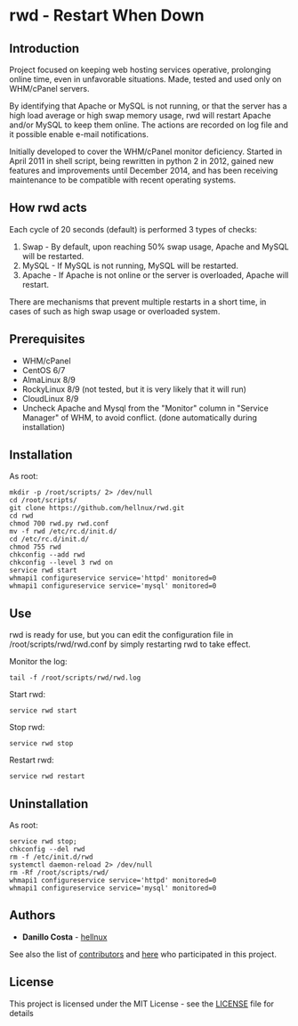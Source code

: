 # rwd - Restart When Down

## Introduction

Project focused on keeping web hosting services operative, prolonging online time, even in unfavorable situations. Made, tested and used only on WHM/cPanel servers.

By identifying that Apache or MySQL is not running, or that the server has a high load average or high swap memory usage, rwd will restart Apache and/or MySQL to keep them online. The actions are recorded on log file and it possible enable e-mail notifications.

Initially developed to cover the WHM/cPanel monitor deficiency. Started in April 2011 in shell script, being rewritten in python 2 in 2012, gained new features and improvements until December 2014, and has been receiving maintenance to be compatible with recent operating systems.

## How rwd acts

Each cycle of 20 seconds (default) is performed 3 types of checks:

1. Swap - By default, upon reaching 50% swap usage, Apache and MySQL will be restarted.
2. MySQL - If MySQL is not running, MySQL will be restarted.
3. Apache - If Apache is not online or the server is overloaded, Apache will restart.

There are mechanisms that prevent multiple restarts in a short time, in cases of such as high swap usage or overloaded system.

## Prerequisites

- WHM/cPanel
- CentOS 6/7
- AlmaLinux 8/9
- RockyLinux 8/9 (not tested, but it is very likely that it will run)
- CloudLinux 8/9
- Uncheck Apache and Mysql from the "Monitor" column in "Service Manager" of WHM, to avoid conflict. (done automatically during installation)
  
## Installation

As root:

```
mkdir -p /root/scripts/ 2> /dev/null
cd /root/scripts/
git clone https://github.com/hellnux/rwd.git
cd rwd
chmod 700 rwd.py rwd.conf
mv -f rwd /etc/rc.d/init.d/
cd /etc/rc.d/init.d/
chmod 755 rwd
chkconfig --add rwd
chkconfig --level 3 rwd on
service rwd start
whmapi1 configureservice service='httpd' monitored=0
whmapi1 configureservice service='mysql' monitored=0
```

## Use

rwd is ready for use, but you can edit the configuration file in /root/scripts/rwd/rwd.conf by simply restarting rwd to take effect.

Monitor the log:
```
tail -f /root/scripts/rwd/rwd.log
```

Start rwd:
```
service rwd start
```

Stop rwd:
```
service rwd stop
```

Restart rwd:
```
service rwd restart
```

## Uninstallation

As root:

```
service rwd stop;
chkconfig --del rwd
rm -f /etc/init.d/rwd
systemctl daemon-reload 2> /dev/null
rm -Rf /root/scripts/rwd/
whmapi1 configureservice service='httpd' monitored=0
whmapi1 configureservice service='mysql' monitored=0
```

## Authors

* **Danillo Costa** - [hellnux](https://github.com/hellnux)

See also the list of [contributors](https://github.com/hellnux/rwd/contributors) and [here](CONTRIBUTING.md) who participated in this project.

## License

This project is licensed under the MIT License - see the [LICENSE](LICENSE) file for details
